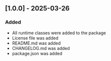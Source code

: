 ## [1.0.0] - 2025-03-26

### Added

- All runtime classes were added to the package
- License file was added
- README.md was added
- CHANGELOG.md was added
- package.json was added